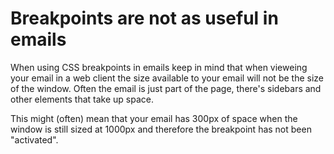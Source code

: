 # Breakpoints are not as useful in emails

When using CSS breakpoints in emails keep in mind that when vieweing your email in a web client the size available to your email will not be the size of the window. Often the email is just part of the page, there's sidebars and other elements that take up space.

This might (often) mean that your email has 300px of space when the window is still sized at 1000px and therefore the breakpoint has not been "activated".
